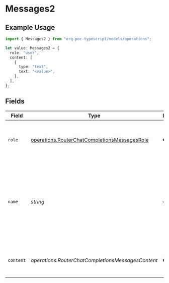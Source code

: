 # Messages2

## Example Usage

```typescript
import { Messages2 } from "orq-poc-typescript/models/operations";

let value: Messages2 = {
  role: "user",
  content: [
    {
      type: "text",
      text: "<value>",
    },
  ],
};
```

## Fields

| Field                                                                                                                        | Type                                                                                                                         | Required                                                                                                                     | Description                                                                                                                  |
| ---------------------------------------------------------------------------------------------------------------------------- | ---------------------------------------------------------------------------------------------------------------------------- | ---------------------------------------------------------------------------------------------------------------------------- | ---------------------------------------------------------------------------------------------------------------------------- |
| `role`                                                                                                                       | [operations.RouterChatCompletionsMessagesRole](../../models/operations/routerchatcompletionsmessagesrole.md)                 | :heavy_check_mark:                                                                                                           | The role of the messages author, in this case **user**.                                                                      |
| `name`                                                                                                                       | *string*                                                                                                                     | :heavy_minus_sign:                                                                                                           | An optional name for the participant. Provides the model information to differentiate between participants of the same role. |
| `content`                                                                                                                    | *operations.RouterChatCompletionsMessagesContent*                                                                            | :heavy_check_mark:                                                                                                           | The contents of a particular role's message.                                                                                 |